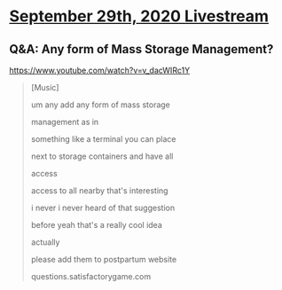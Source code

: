 # [September 29th, 2020 Livestream](../2020-09-29.md)
## Q&A: Any form of Mass Storage Management?
https://www.youtube.com/watch?v=v_dacWIRc1Y
> [Music]
>
> um any add any form of mass storage
>
> management as in
>
> something like a terminal you can place
>
> next to storage containers and have all
>
> access
>
> access to all nearby that's interesting
>
> i never i never heard of that suggestion
>
> before yeah that's a really cool idea
>
> actually
>
> please add them to postpartum website
>
> questions.satisfactorygame.com
>
